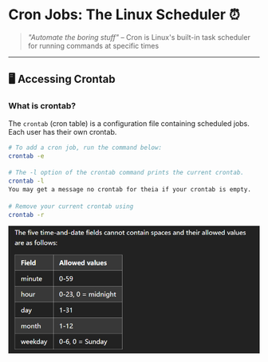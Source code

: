 #  Cron Jobs: The Linux Scheduler ⏰

> *"Automate the boring stuff"* – Cron is Linux's built-in task scheduler for running commands at specific times

---

## 🖥️ **Accessing Crontab**
### What is crontab?
The `crontab` (cron table) is a configuration file containing scheduled jobs. Each user has their own crontab.

```bash
# To add a cron job, run the command below:
crontab -e

# The -l option of the crontab command prints the current crontab.
crontab -l
You may get a message no crontab for theia if your crontab is empty.

# Remove your current crontab using
crontab -r
```
![alt text](image-1.png)